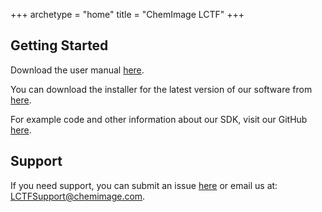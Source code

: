 +++
archetype = "home"
title = "ChemImage LCTF"
+++

## Getting Started
Download the user manual [here](</ChemImage SWIR LCTF User Manual.pdf>).

You can download the installer for the latest version of our software from [here](https://github.com/ChemImageCorp/ChemImageLctfSdk/releases/download/v1.0.0/LCTF.SDK.Installer.1.0.exe). 

For example code and other information about our SDK, visit our GitHub [here](https://github.com/ChemImageCorp/ChemImageLctfSdk).

## Support
If you need support, you can submit an issue
[here](https://github.com/ChemImageCorp/ChemImageLctfSdk/issues/new) or email us at: [LCTFSupport@chemimage.com](mailto:LCTFSupport@chemimage.com).